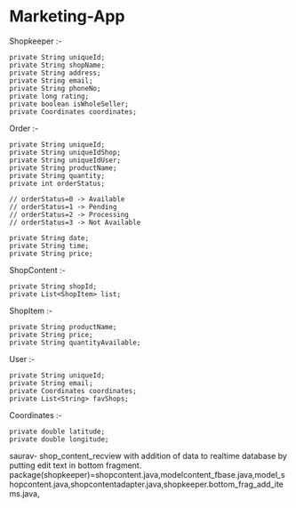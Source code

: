 # Marketing-App

Shopkeeper :-

    private String uniqueId;
    private String shopName;
    private String address;
    private String email;
    private String phoneNo;
    private long rating;
    private boolean isWholeSeller;
    private Coordinates coordinates;
    
Order :-

    private String uniqueId;
    private String uniqueIdShop;
    private String uniqueIdUser;
    private String productName;
    private String quantity;
    private int orderStatus; 
    
    // orderStatus=0 -> Available
    // orderStatus=1 -> Pending
    // orderStatus=2 -> Processing
    // orderStatus=3 -> Not Available
    
    private String date;
    private String time;
    private String price;
    
    
ShopContent :-

    private String shopId;
    private List<ShopItem> list;
    
ShopItem :-

    private String productName;
    private String price;
    private String quantityAvailable;
    
User :-

    private String uniqueId;
    private String email;
    private Coordinates coordinates;
    private List<String> favShops;
    
Coordinates :-

    private double latitude;
    private double longitude;


saurav-
shop_content_recview with addition of data to realtime database by putting edit text in bottom fragment.
package(shopkeeper)=shopcontent.java,modelcontent_fbase.java,model_shopcontent.java,shopcontentadapter.java,shopkeeper.bottom_frag_add_items.java,
